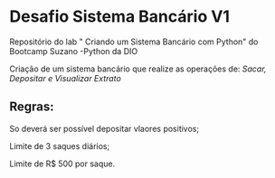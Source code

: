 # Desafio Sistema Bancário V1
Repositório do lab " Criando um Sistema Bancário com Python" do Bootcamp Suzano -Python da DIO

 Criação de um sistema bancário que realize as operações de: *Sacar, Depositar e Visualizar Extrato*

 ## Regras: 

   So deverá ser possível depositar vlaores positivos;
   
   Limite de 3 saques diários;
   
   Limite de R$ 500 por saque.
